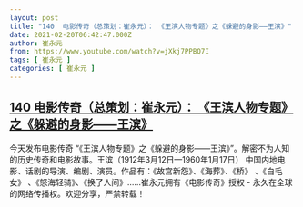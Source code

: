 ```yaml
---
layout: post
title: "140  电影传奇（总策划：崔永元）： 《王滨人物专题》之《躲避的身影——王滨》"
date: 2021-02-20T06:42:47.000Z
author: 崔永元
from: https://www.youtube.com/watch?v=jXkj7PPBQ7I
tags: [ 崔永元 ]
categories: [ 崔永元 ]
---
```

<!--1613803367000-->
[140  电影传奇（总策划：崔永元）： 《王滨人物专题》之《躲避的身影——王滨》](https://www.youtube.com/watch?v=jXkj7PPBQ7I)
------

<div>
今天发布电影传奇 “《王滨人物专题》之《躲避的身影——王滨》”。解密不为人知的历史传奇和电影故事。王滨（1912年3月12日—1960年1月17日） 中国内地电影、话剧的导演、编剧、演员。作品有：《故宫新怨》、《海葬》、《桥》 、《白毛女》 、《怒海轻骑》、《换了人间》......崔永元拥有《电影传奇》授权 - 永久在全球的网络传播权。欢迎分享，严禁转载！
</div>
